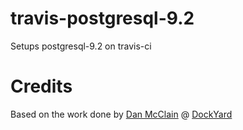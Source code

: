 travis-postgresql-9.2
=====================

Setups postgresql-9.2 on travis-ci

Credits
=======

Based on the work done by [Dan McClain](http://reefpoints.dockyard.com/authors/dan-mcclain.html)  @ [DockYard](http://reefpoints.dockyard.com/ruby/2013/03/29/running-postgresql-9-2-on-travis-ci.html)
